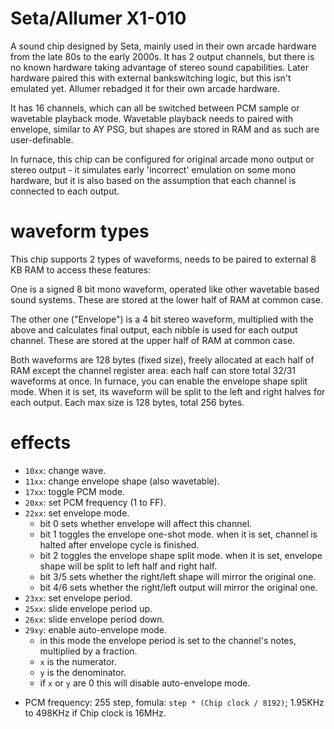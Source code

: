 # Seta/Allumer X1-010

A sound chip designed by Seta, mainly used in their own arcade hardware from the late 80s to the early 2000s.
It has 2 output channels, but there is no known hardware taking advantage of stereo sound capabilities.
Later hardware paired this with external bankswitching logic, but this isn't emulated yet.
Allumer rebadged it for their own arcade hardware.

It has 16 channels, which can all be switched between PCM sample or wavetable playback mode.
Wavetable playback needs to paired with envelope, similar to AY PSG, but shapes are stored in RAM and as such are user-definable.

In furnace, this chip can be configured for original arcade mono output or stereo output - it simulates early 'incorrect' emulation on some mono hardware, but it is also based on the assumption that each channel is connected to each output.

# waveform types

This chip supports 2 types of waveforms, needs to be paired to external 8 KB RAM to access these features:

One is a signed 8 bit mono waveform, operated like other wavetable based sound systems.
These are stored at the lower half of RAM at common case.

The other one ("Envelope") is a 4 bit stereo waveform, multiplied with the above and calculates final output, each nibble is used for each output channel.
These are stored at the upper half of RAM at common case.

Both waveforms are 128 bytes (fixed size), freely allocated at each half of RAM except the channel register area: each half can store total 32/31 waveforms at once.
In furnace, you can enable the envelope shape split mode. When it is set, its waveform will be split to the left and right halves for each output. Each max size is 128 bytes, total 256 bytes.

# effects

- `10xx`: change wave.
- `11xx`: change envelope shape (also wavetable).
- `17xx`: toggle PCM mode.
- `20xx`: set PCM frequency (1 to FF).
- `22xx`: set envelope mode.
  - bit 0 sets whether envelope will affect this channel.
  - bit 1 toggles the envelope one-shot mode. when it is set, channel is halted after envelope cycle is finished.
  - bit 2 toggles the envelope shape split mode. when it is set, envelope shape will be split to left half and right half.
  - bit 3/5 sets whether the right/left shape will mirror the original one.
  - bit 4/6 sets whether the right/left output will mirror the original one.
- `23xx`: set envelope period.
- `25xx`: slide envelope period up.
- `26xx`: slide envelope period down.
- `29xy`: enable auto-envelope mode.
  - in this mode the envelope period is set to the channel's notes, multiplied by a fraction.
  - `x` is the numerator.
  - `y` is the denominator.
  - if `x` or `y` are 0 this will disable auto-envelope mode.

* PCM frequency: 255 step, fomula: `step * (Chip clock / 8192)`; 1.95KHz to 498KHz if Chip clock is 16MHz.
